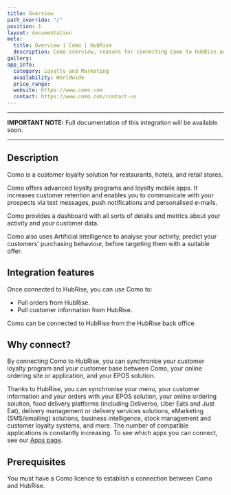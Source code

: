 ```yaml
---
title: Overview
path_override: "/"
position: 1
layout: documentation
meta:
  title: Overview | Como | HubRise
  description: Como overview, reasons for connecting Como to HubRise and summary of integrated features. Synchronise data between your EPOS and your other apps data with Como.
gallery: 
app_info:
  category: Loyalty and Marketing
  availability: Worldwide
  price_range: 
  website: https://www.como.com
  contact: https://www.como.com/contact-us
---
```


---

**IMPORTANT NOTE:** Full documentation of this integration will be available soon.

---

## Description

Como is a customer loyalty solution for restaurants, hotels, and retail stores.

Como offers advanced loyalty programs and loyalty mobile apps. It increases customer retention and enables you to communicate with your prospects via text messages, push notifications and personalised e-mails.

Como provides a dashboard with all sorts of details and metrics about your activity and your customer data.

Como also uses Artificial Intelligence to analyse your activity, predict your customers' purchasing behaviour, before targeting them with a suitable offer.

## Integration features

Once connected to HubRise, you can use Como to:

- Pull orders from HubRise.
- Pull customer information from HubRise.

Como can be connected to HubRise from the HubRise back office.

## Why connect?

By connecting Como to HubRise, you can synchronise your customer loyalty program and your customer base between Como, your online ordering site or application, and your EPOS solution.

Thanks to HubRise, you can synchronise your menu, your customer information and your orders with your EPOS solution, your online ordering solution, food delivery platforms (including Deliveroo, Uber Eats and Just Eat), delivery management or delivery services solutions, eMarketing (SMS/emailing) solutions, business intelligence, stock management and customer loyalty systems, and more. The number of compatible applications is constantly increasing. To see which apps you can connect, see our [Apps page](/apps).

## Prerequisites

You must have a Como licence to establish a connection between Como and HubRise.
